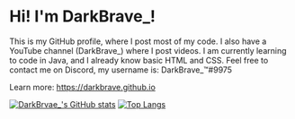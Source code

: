# Hi! I'm DarkBrave_!

This is my GitHub profile, where I post most of my code.
I also have a YouTube channel (DarkBrave_) where I post videos.
I am currently learning to code in Java, and I already know basic HTML and CSS.
Feel free to contact me on Discord, my username is: DarkBrave_™#9975

Learn more: https://darkbrave.github.io

[![DarkBrvae_'s GitHub stats](https://github-readme-stats.vercel.app/api?username=DarkBrave&show_icons=true&theme=dark&count_private=true)](https://github.com/anuraghazra/github-readme-stats)
[![Top Langs](https://github-readme-stats.vercel.app/api/top-langs/?username=DarkBrave&show_icons=true&theme=dark&count_private=true)](https://github.com/anuraghazra/github-readme-stats)
